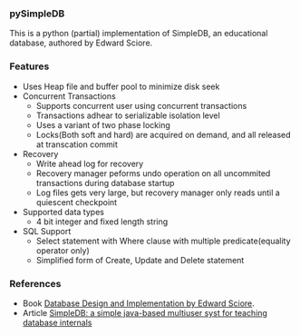 ### pySimpleDB

This is a python (partial) implementation of SimpleDB, an educational database, authored by Edward Sciore.

### Features
- Uses Heap file and buffer pool to minimize disk seek
- Concurrent Transactions
    - Supports concurrent user using concurrent transactions
    - Transactions adhear to serializable isolation level
    - Uses a variant of two phase locking
    - Locks(Both soft and hard) are acquired on demand, and all released at transcation commit
- Recovery
  - Write ahead log for recovery
  - Recovery manager peforms undo operation on all uncommited transactions during database startup
  - Log files gets very large, but recovery manager only reads until a quiescent checkpoint
- Supported data types
  - 4 bit integer and fixed length string
- SQL Support
  - Select statement with Where clause with multiple predicate(equality operator only)
  - Simplified form of Create, Update and Delete statement

### References
- Book [Database Design and Implementation by Edward Sciore](https://link.springer.com/book/10.1007/978-3-030-33836-7).
- Article [SimpleDB: a simple java-based multiuser syst for teaching database internals](https://dl.acm.org/doi/abs/10.1145/1227504.1227498)

